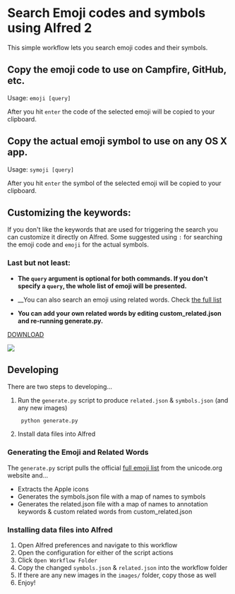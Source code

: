# Search Emoji codes and symbols using Alfred 2

This simple workflow lets you search emoji codes and their symbols.

## Copy the emoji code to use on Campfire, GitHub, etc.
Usage: `emoji [query]`

After you hit `enter` the code of the selected emoji will be copied to your
clipboard.

## Copy the actual emoji symbol to use on any OS X app.
Usage: `symoji [query]`

After you hit `enter` the symbol of the selected emoji will be copied to your
clipboard.

## Customizing the keywords:

If you don't like the keywords that are used for triggering the search you can
customize it directly on Alfred. Some suggested using `:` for searching the
emoji code and `emoji` for the actual symbols.

### Last but not least:

* __The `query` argument is optional for both commands. If you don't specify a `query`,
the whole list of emoji will be presented.__

* __You can also search an emoji using related words. Check [the full list](related.json)

* __You can add your own related words by editing custom_related.json and re-running generate.py.__

[DOWNLOAD](package/emoji-codes.alfredworkflow)

![](http://f.cl.ly/items/3B18383s2O0B2Z0b2g11/Screen%20Shot%202013-12-06%20at%201.06.25%20AM.png)

## Developing

There are two steps to developing...

1. Run the `generate.py` script to produce `related.json` & `symbols.json` (and any new images)
        
        python generate.py
        
1. Install data files into Alfred

### Generating the Emoji and Related Words

The `generate.py` script pulls the official [full emoji list](http://unicode.org/emoji/charts/full-emoji-list.html) from the unicode.org website and...

- Extracts the Apple icons
- Generates the symbols.json file with a map of names to symbols
- Generates the related.json file with a map of names to annotation keywords & custom related words from custom_related.json

### Installing data files into Alfred

1. Open Alfred preferences and navigate to this workflow
1. Open the configuration for either of the script actions
1. Click `Open Workflow Folder`
1. Copy the changed `symbols.json` & `related.json` into the workflow folder
1. If there are any new images in the `images/` folder, copy those as well
1. Enjoy!